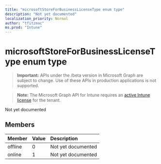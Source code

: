```yaml
---
title: "microsoftStoreForBusinessLicenseType enum type"
description: "Not yet documented"
localization_priority: Normal
author: "tfitzmac"
ms.prod: "Intune"
---
```


# microsoftStoreForBusinessLicenseType enum type

> **Important:** APIs under the /beta version in Microsoft Graph are subject to change. Use of these APIs in production applications is not supported.

> **Note:** The Microsoft Graph API for Intune requires an [active Intune license](https://go.microsoft.com/fwlink/?linkid=839381) for the tenant.

Not yet documented

## Members
|Member|Value|Description|
|:---|:---|:---|
|offline|0|Not yet documented|
|online|1|Not yet documented|




